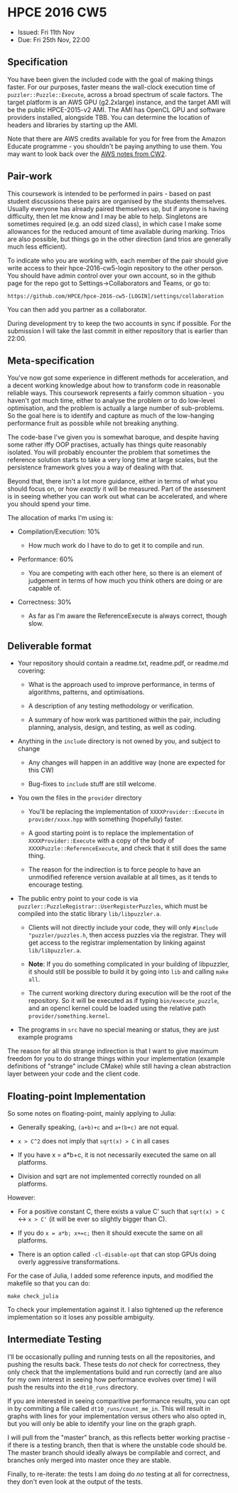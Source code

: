 HPCE 2016 CW5
=============

- Issued: Fri 11th Nov
- Due: Fri 25th Nov, 22:00


Specification
-------------

You have been given the included code with the
goal of making things faster. For our purposes,
faster means the wall-clock execution time of
`puzzler::Puzzle::Execute`, across a broad spectrum
of scale factors. The target platform is an
AWS GPU (g2.2xlarge) instance, and the target AMI
will be the public HPCE-2015-v2 AMI. The AMI has
OpenCL GPU and software providers installed, alongside
TBB. You can determine the location of headers and
libraries by starting up the AMI.

Note that there are AWS credits available for you for
free from the Amazon Educate programme - you shouldn't
be paying anything to use them. You may want to look
back over the [AWS notes from CW2](https://github.com/HPCE/hpce-2016-cw2/blob/master/aws.md).

Pair-work
---------

This coursework is intended to be performed in pairs - based on
past student discussions these pairs are organised by the
students themselves. Usually everyone has already paired themselves
up, but if anyone is having difficulty, then let me know and
I may be able to help. Singletons are sometimes required (e.g.
an odd sized class), in which case I make some allowances for
the reduced amount of time available during marking. Trios are
also possible, but things go in the other direction (and trios
are generally much less efficient).

To indicate who you are working with, each member of the
pair should give write access to their hpce-2016-cw5-login
repository to the other person. You should have admin
control over your own account, so in the github page for
the repo got to Settings->Collaborators and Teams, or
go to:

    https://github.com/HPCE/hpce-2016-cw5-[LOGIN]/settings/collaboration

You can then add you partner as a collaborator.

During development try to keep the two accounts in sync if possible.
For the submission I will take the last commit in either repository
that is earlier than 22:00.

Meta-specification
------------------

You've now got some experience in different methods
for acceleration, and a decent working knowledge
about how to transform code in reasonable reliable
ways. This coursework represents a fairly common
situation - you haven't got much time, either to analyse
the problem or to do low-level optimisation, and the problem
is actually a large number of sub-problems. So the goal
here is to identify and capture as much of the low-hanging
performance fruit as possible while not breaking anything.

The code-base I've given you is somewhat baroque,
and despite having some rather iffy OOP practises,
actually has things quite reasonably
isolated. You will probably encounter the problem
that sometimes the reference solution starts to take
a very long time at large scales, but the persistence
framework gives you a way of dealing with that.

Beyond that, there isn't a lot more guidance, either
in terms of what you should focus on, or how
_exactly_ it will be measured. Part of the assesment
is in seeing whether you can work out what can be
accelerated, and where you should spend your time.

The allocation of marks I'm using is:

- Compilation/Execution: 10%

  - How much work do I have to do to get it to compile and run.

- Performance: 60%

  - You are competing with each other here, so there is an element of
    judgement in terms of how much you think others are doing or are
    capable of.

- Correctness: 30%

  - As far as I'm aware the ReferenceExecute is always correct, though slow.

Deliverable format
------------------

- Your repository should contain a readme.txt, readme.pdf, or readme.md covering:

    - What is the approach used to improve performance, in terms of algorithms, patterns, and optimisations.

    - A description of any testing methodology or verification.

    - A summary of how work was partitioned within the pair, including planning, analysis, design, and testing, as well as coding.

- Anything in the `include` directory is not owned by you, and subject to change

  - Any changes will happen in an additive way (none are expected for this CW)

  - Bug-fixes to `include` stuff are still welcome.

- You own the files in the `provider` directory

  - You'll be replacing the implementation of `XXXXProvider::Execute` in `provider/xxxx.hpp`
    with something (hopefully) faster.

  - A good starting point is to replace the implementation of `XXXXProvider::Execute` with a copy
    of the body of `XXXXPuzzle::ReferenceExecute`, and check that it still does the same thing.

  - The reason for the indirection is to force people to have an unmodified reference version
    available at all times, as it tends to encourage testing.

- The public entry point to your code is via `puzzler::PuzzleRegistrar::UserRegisterPuzzles`,
    which must be compiled into the static library `lib/libpuzzler.a`.

    - Clients will not directly include your code, they will only `#include "puzzler/puzzles.h`,
      then access puzzles via the registrar. They will get access to the registrar implementation
      by linking against `lib/libpuzzler.a`.

    - **Note**: If you do something complicated in your building of libpuzzler, it should still be
      possible to build it by going into `lib` and calling `make all`.

    - The current working directory during execution will be the root of the repository. So
      it will be executed as if typing `bin/execute_puzzle`, and an opencl kernel could be
      loaded using the relative path `provider/something.kernel`.

- The programs in `src` have no special meaning or status, they are just example programs

The reason for all this strange indirection is that I want to give
maximum freedom for you to do strange things within your implementation
(example definitions of "strange" include CMake) while still having a clean
abstraction layer between your code and the client code.

Floating-point Implementation
-----------------------------

So some notes on floating-point, mainly applying to
Julia:

- Generally speaking, `(a+b)+c` and `a+(b+c)` are not equal.

- `x > C^2` does not imply that `sqrt(x) > C` in all cases

- If you have x = a*b+c, it is not necessarily executed the
  same on all platforms.

- Division and sqrt are not implemented correctly rounded on
  all platforms.

However:

- For a positive constant C, there exists a value C' such that
  `sqrt(x) > C` <-> `x > C'` (it will be ever so slightly bigger
  than C).

- If you do `x = a*b; x+=c;` then it should execute the same
  on all platforms.

- There is an option called `-cl-disable-opt` that can stop
  GPUs doing overly aggressive transformations.

For the case of Julia, I added some reference inputs, and
modified the makefile so that you can do:

    make check_julia

To check your implementation against it. I also tightened
up the reference implementation so it loses any possible
ambiguity.

Intermediate Testing
--------------------

I'll be occasionally pulling and running tests on all the repositories, and
pushing the results back. These tests do _not_ check for correctness, they only check
that the implementations build and run correctly (and are also for my own interest
in seeing how performance evolves over time) I will push the results into
the `dt10_runs` directory.

If you are interested in seeing comparitive performance results, you can opt in
by commiting a file called `dt10_runs/count_me_in`. This will result in graphs with
lines for your implementation versus others who also opted in, but you will only be able
to identify your line on the graph graph.

I will pull from the "master" branch, as this reflects better working practise - if
there is a testing branch, then that is where the unstable code should
be. The master branch should ideally always be compilable and correct, and
branches only merged into master once they are stable.

Finally, to re-iterate: the tests I am doing do _no_ testing at all for correctness, they
don't even look at the output of the tests.
